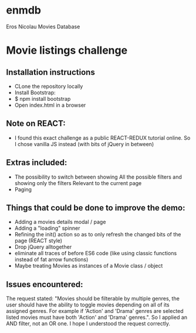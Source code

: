 # enmdb
Eros Nicolau Movies Database

# Movie listings challenge

## Installation instructions

* CLone the repository locally
* Install Bootstrap:
* $ npm install bootstrap
* Open index.html in a browser

## Note on REACT:

* I found this exact challenge as a public REACT-REDUX tutorial online. So I chose vanilla JS instead (with bits of jQuery in between)

## Extras included:

* The possibility to switch between showing All the possible filters and showing only the filters Relevant to the current page
* Paging

## Things that could be done to improve the demo:

* Adding a movies details modal / page
* Adding a "loading" spinner
* Refining the init() action so as to only refresh the changed bits of the page (REACT style)
* Drop jQuery alltogether
* eliminate all traces of before ES6 code (like using classic functions instead of fat arrow functions)
* Maybe treating Movies as instances of a Movie class / object

## Issues encountered:

The request stated: "Movies should be filterable by multiple genres, the user should have the ability to toggle movies depending on all of its assigned genres. For example if 'Action' and 'Drama' genres are selected listed movies must have both 'Action' and 'Drama' genres.". So I applied an AND filter, not an OR one. I hope I understood the request correctly.
